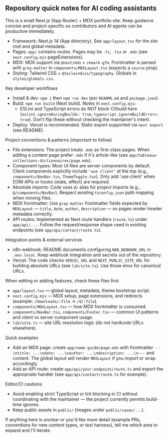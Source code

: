 ## Repository quick notes for AI coding assistants

This is a small Next.js (App Router) + MDX portfolio site. Keep guidance concise and project-specific so contributors and AI agents can be productive immediately.

- Framework: Next.js 14 (App directory). See `app/layout.tsx` for the site root and global metadata.
- Pages: `app/` contains routes. Pages may be `.ts`, `.tsx` or `.mdx` (see `next.config.mjs` pageExtensions).
- MDX: MDX support via `@next/mdx` + `remark-gfm`. Frontmatter is parsed with `gray-matter` in `components/MDXLayout.tsx` (expects a `source` prop).
- Styling: Tailwind CSS + `@tailwindcss/typography`. Globals in `styles/globals.css`.

Key developer workflows

- Install & dev: `npm i` then `npm run dev` (per `README.md` and `package.json`).
- Build: `npm run build` (Next build). Notes in `next.config.mjs`:
  - ESLint and TypeScript errors do NOT block CI/build here (`eslint.ignoreDuringBuilds: true`, `typescript.ignoreBuildErrors: true`). Don't flip these without checking the maintainer's intent.
- Deploy: Vercel is recommended. Static export supported via `next export` (see README).

Project conventions & patterns (important to follow)

- File extensions: The project treats `.mdx` as first-class pages. When adding a content page prefer `.mdx` if it's article-like (see `app/tableaux-collections-dictionnaires/page.mdx`).
- Component types: Most UI files are server components by default. Client components explicitly include `'use client'` at the top (e.g., `components/NavBar.tsx`, `ThemeToggle.tsx`). Only add 'use client' when DOM APIs or hooks (state, effect) are required.
- Absolute imports: Code uses `@/` alias for project imports (e.g., `@/components/NavBar`). Respect existing `tsconfig.json` path mapping when moving files.
- MDX frontmatter: Use `gray-matter` frontmatter fields expected by `MDXLayout` — `title`, `date`, `author`, `description` — so pages render header metadata correctly.
- API routes: Implemented as Next route handlers (`route.ts`) under `app/api/...`. Follow the request/response shape used in existing endpoints (see `app/api/contact/route.ts`).

Integration points & external services

- n8n webhook: README documents configuring `N8N_WEBHOOK_URL` in `.env.local`. Keep webhook integration and secrets out of the repository.
- Vercel: The code checks `VERCEL_URL` and `NEXT_PUBLIC_SITE_URL` for building absolute URLs (see `lib/site.ts`). Use those envs for canonical URLs.

When editing or adding features, check these files first

- `app/layout.tsx` — global layout, metadata, theme bootstrap script.
- `next.config.mjs` — MDX setup, page extensions, and redirects (example: `/downloads/:file` → `/d/:file`).
- `components/MDXLayout.tsx` — how MDX frontmatter is consumed.
- `components/NavBar.tsx`, `components/Footer.tsx` — common UI patterns and client vs server component usage.
- `lib/site.ts` — site URL resolution logic (do not hardcode URLs elsewhere).

Quick examples

- Add an MDX page: create `app/some-guide/page.mdx` with frontmatter `---\ntitle: ...\ndate: ...\nauthor: ...\ndescription: ...\n---` and content. The global layout will render `MDXLayout` if you import or wrap accordingly.
- Add an API route: create `app/api/your-endpoint/route.ts` and export the appropriate handler (see `app/api/contact/route.ts` for example).

Editor/CI cautions

- Avoid enabling strict TypeScript or lint blocking in CI without coordinating with the maintainer — the project currently permits build-time ignores.
- Keep public assets in `public/` (images under `public/cases/...`).

If anything here is unclear or you'd like more detail (example PRs, conventions for new content types, or test harness), tell me which area to expand and I'll iterate.
